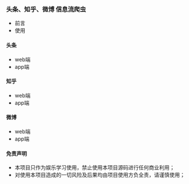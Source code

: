 ### 头条、知乎、微博 信息流爬虫

- 前言
- 使用

#### 头条

- web端
- app端


#### 知乎

- web端
- app端


#### 微博

- web端
- app端


#### 免责声明
- 本项目只作为娱乐学习使用，禁止使用本项目源码进行任何商业利用；
- 对使用本项目造成的一切风险及后果均由项目使用方负全责，请谨慎使用；



